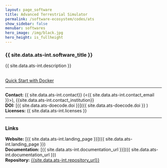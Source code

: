```yaml
---
layout: page_software
title: Advanced Terrestrial Simulator
permalink: /software-ecosystem/codes/ats
show_sidebar: false
menubar: softwares
hero_image: /img/black.jpg
hero_height: is_fullheight
---
```


### {{ site.data.ats-int.software_title }} [<i class="fas fa-book"></i>]({{site.data.ats-int.landing_page}}) [<i class="fab fa-github"></i>]({{site.data.ats-int.repository_url}})

{{ site.data.ats-int.description }} 

<br>
<div class="has-text-center">
    <a href="{{site.data.ats-int.docker_url}}" class="button is-primary">Quick Start with Docker</a>
</div>

***

**Contact:** {{ site.data.ats-int.contact}} (<{{ site.data.ats-int.contact_email }}>), {{site.data.ats-int.contact_institution}} <br>
**DOI:**  [{{ site.data.ats-doecode.doi }}]({{ site.data.ats-doecode.doi }} ) <br>
**Licenses:**  {{ site.data.ats-int.licenses }} <br>

***

### Links

**Website:** [{{ site.data.ats-int.landing_page }}]({{ site.data.ats-int.landing_page }}) <br>
**Documentation:** [{{ site.data.ats-int.documentation_url }}]({{ site.data.ats-int.documentation_url }}) <br>
**Repository:** [{{site.data.ats-int.repository_url}}]( {{site.data.ats-int.repository_url}} ) <br>
